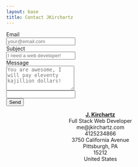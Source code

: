 ```yaml
---
layout: base
title: Contact JKirchartz
---
```


<form action="https://formspree.io/me@jkirchartz.com">
    <div class="form-group row">
      <label for="email" class="col-sm-2 col-form-label">Email</label>
      <div class="col-sm-10">
            <input type="email" name="_replyto" class="form-control" id="email" placeholder="your@email.com" required>
      </div>
    </div>
    <div class="form-group row">
      <label for="subject" class="col-sm-2 col-form-label">Subject</label>
      <div class="col-sm-10">
            <input type="text" name="_subject" class="form-control" id="subject" placeholder="I need a web developer!" required>
      </div>
    </div>
    <div class="form-group row">
      <label for="message" class="col-sm-2 col-form-label">Message</label>
      <div class="col-sm-10">
            <textarea name="message" rows="4" class="form-control" id="message" placeholder="You are awesome, I will pay eleventy kajillion dollars!" required></textarea>
      </div>
    </div>
    <input type="text" name="_gotcha" style="d-none">
    <div class="form-group row">
      <div class="col">
        <input type="submit" value="Send" class="btn btn-primary">
      </div>
    </div>
</form>

<div itemscope itemprop="author" itemtype="http://schema.org/Person" style="text-align:center;">
    <meta itemprop="description" content="Full-stack developer and web generalist.">
      <div itemprop="name" style="display: none">J. Kirchartz</div>
      <a itemprop="url" href="https://jkirchartz.com"><span itemprop="name"><strong>J. Kirchartz</strong></span></a>
      <div itemprop="jobtitle" >Full Stack Web Developer</div>
      <div itemprop="email" >me@jkirchartz.com</div>
      <div itemprop="telephone" >4125234866</div>
      <div itemprop="address" itemscope itemtype="http://schema.org/PostalAddress"><span itemprop="streetAddress" >3750 California Avenue</span>
        <div><span itemprop="addressLocality" >Pittsburgh</span>, <span itemprop="addressRegion">PA</span> </div>
        <span itemprop="postalCode">15212</span><br> <span itemprop="addressCountry">United States</span>
      </div>
    </div>
</div>
